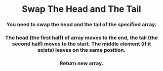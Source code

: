 <div align = "center">

# Swap The Head and The Tail

</div>

<div align = "center">

<h3>You need to swap the head and the tail of the specified array:</h3>

<h3>The head (the first half) of array moves to the end, the tail (the second half) moves to the start. The middle element (if it exists) leaves on the same position.</h3>

<h3>Return new array.</h3>

</div>
